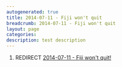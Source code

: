 ```yaml
---
autogenerated: true
title: 2014-07-11 - Fiji won't quit
breadcrumb: 2014-07-11 - Fiji won't quit
layout: page
categories: 
description: test description
---
```


1.  REDIRECT [2014-07-11 - Fiji won't quit!](2014-07-11_-_Fiji_wont_quit! )
